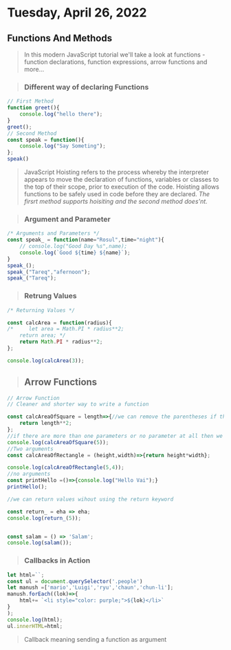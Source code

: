 # Tuesday, April 26, 2022
##  Functions And Methods
> In this modern JavaScript tutorial we'll take a look at functions - function declarations, function expressions, arrow functions and more...

> ### Different way of declaring Functions
```js
// First Method
function greet(){
    console.log("hello there");
}
greet();
// Second Method
const speak = function(){
    console.log("Say Someting");
};
speak()
```
> JavaScript Hoisting refers to the process whereby the interpreter appears to move the declaration of functions, variables or classes to the top of their scope, prior to execution of the code. Hoisting allows functions to be safely used in code before they are declared. *The firsrt method supports hoisiting and the second method does'nt.*

> ### Argument and Parameter
```js
/* Arguments and Parameters */
const speak_ = function(name="Rosul",time="night"){
    // console.log("Good Day %s",name);
    console.log(`Good ${time} ${name}`);
}
speak_();
speak_("Tareq","afernoon");
speak_("Tareq");
```

> ### Retrung Values
```js
/* Returning Values */

const calcArea = function(radius){
/*     let area = Math.PI * radius**2;
    return area; */
    return Math.PI * radius**2;
};

console.log(calcArea(3));
```

> ## Arrow Functions
```js
// Arrow Function
// Cleaner and shorter way to write a function

const calcAreaOfSquare = length=>{//we can remove the parentheses if there is onlt one parameter
    return length**2;
};
//if there are more than one parameters or no parameter at all then we will need the first brackets
console.log(calcAreaOfSquare(5));
//Two arguments
const calcAreaOfRectangle = (height,width)=>{return height*width};

console.log(calcAreaOfRectangle(5,4));
//no arguments
const printHello =()=>{console.log("Hello Vai");}
printHello();

//we can return values wihout using the return keyword

const return_ = eha => eha;
console.log(return_(5));


const salam = () => 'Salam';
console.log(salam());
```

> ### Callbacks in Action 
```js
let html=``;
const ul = document.querySelector('.people')
let manush =['mario','Luigi','ryu','chaun','chun-li'];
manush.forEach((lok)=>{
    html+= `<li style="color: purple;">${lok}</li>`
}
);
console.log(html);
ul.innerHTML=html;
```

> Callback meaning sending a function as argument 